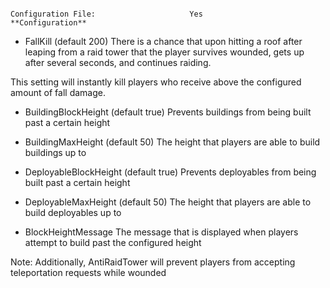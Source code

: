 																																					Configuration File:						Yes											**Configuration** 


* FallKill (default 200)
There is a chance that upon hitting a roof after leaping from a raid tower that the player survives wounded, gets up after several seconds, and continues raiding.

This setting will instantly kill players who receive above the configured amount of fall damage.


* BuildingBlockHeight (default true)
Prevents buildings from being built past a certain height


* BuildingMaxHeight (default 50)
The height that players are able to build buildings up to


* DeployableBlockHeight (default true)
Prevents deployables from being built past a certain height


* DeployableMaxHeight (default 50)
The height that players are able to build deployables up to


* BlockHeightMessage
The message that is displayed when players attempt to build past the configured height

Note: Additionally, AntiRaidTower will prevent players from accepting teleportation requests while wounded					